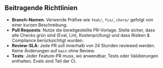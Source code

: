 ## Beitragende Richtlinien

- **Branch-Namen**: Verwende Präfixe wie `feat/`, `fix/`, `chore/` gefolgt von einer kurzen Beschreibung.
- **Pull Requests**: Nutze die bereitgestellte PR-Vorlage. Stelle sicher, dass alle Checks grün sind (Eval, Lint, Kostenprüfung) und dass Risiken & Compliance berücksichtigt wurden.
- **Review-SLA**: Jede PR soll innerhalb von 24 Stunden reviewed werden. Keine Änderungen auf `main` ohne Review.
- **Tests**: Jeder Feature-PR muss, wo anwendbar, Tests oder Validierungen enthalten. Evals sind Teil der CI.